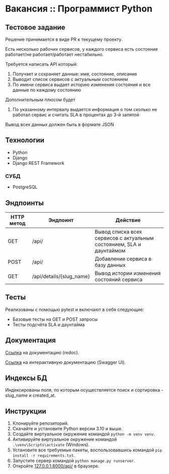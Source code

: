# Вакансия :: Программист Python

## Тестовое задание

Решение принимается в виде PR к текущему проекту.

Есть несколько рабочих сервисов, у каждого сервиса есть состояние работает/не работает/работает нестабильно.

Требуется написать API который:

1. Получает и сохраняет данные: имя, состояние, описание
2. Выводит список сервисов с актуальным состоянием
3. По имени сервиса выдает историю изменения состояния и все данные по каждому состоянию

Дополнительным плюсом будет

1. По указанному интервалу выдается информация о том сколько не работал сервис и считать SLA в процентах до 3-й запятой

Вывод всех данных должен быть в формате JSON

## Технологии
- Python
- Django
- Django REST Framework

### СУБД
- PostgreSQL

## Эндпоинты
| HTTP метод | Эндпоинт | Действие |
| --- | --- | --- |
| GET | /api/ | Вывод списка всех сервисов с актуальным состоянием, SLA и даунтаймом |
| POST | /api/ | Добавление сервиса в базу данных |
| GET | /api/details/{slug_name} | Вывод истории изменения состояний сервиса |

## Тесты
Реализованы с помощью pytest и включают в себя следующие:
- Базовые тесты на GET и POST запросы
- Тесты подсчёта SLA и даунтайма

## Документация
[Ссылка](http://127.0.0.1:8000/api/schema/redoc/) на документацию (redoc).

[Ссылка](http://127.0.0.1:8000/api/schema/swagger-ui/) на интерактивную документацию (Swagger UI).

## Индексы БД
Индексированы поля, по которым осуществляется поиск и сортировка - slug_name и created_at.


## Инструкции
1. Клонируйте репозиторий.
2. Скачайте и установите Python версии 3.10 и выше.
3. Создайте виртуальное окружение командой `python -m venv venv`.
4. Активируйте виртуальное окружение командой `.\venv\Scripts\activate` (Windows).
5. Установите все требуемые пакеты, воспользовавшись командой `pip install -r requirements.txt`.
6. Запустите сервер командой `python manage.py runserver`.
7. Откройте [127.0.0.1:8000/api/](http://127.0.0.1:8000/api/) в браузере.
